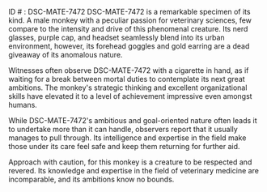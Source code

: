 ID # : DSC-MATE-7472
DSC-MATE-7472 is a remarkable specimen of its kind. A male monkey with a peculiar passion for veterinary sciences, few compare to the intensity and drive of this phenomenal creature. Its nerd glasses, purple cap, and headset seamlessly blend into its urban environment, however, its forehead goggles and gold earring are a dead giveaway of its anomalous nature. 

Witnesses often observe DSC-MATE-7472 with a cigarette in hand, as if waiting for a break between mortal duties to contemplate its next great ambitions. The monkey's strategic thinking and excellent organizational skills have elevated it to a level of achievement impressive even amongst humans. 

While DSC-MATE-7472's ambitious and goal-oriented nature often leads it to undertake more than it can handle, observers report that it usually manages to pull through. Its intelligence and expertise in the field make those under its care feel safe and keep them returning for further aid. 

Approach with caution, for this monkey is a creature to be respected and revered. Its knowledge and expertise in the field of veterinary medicine are incomparable, and its ambitions know no bounds.